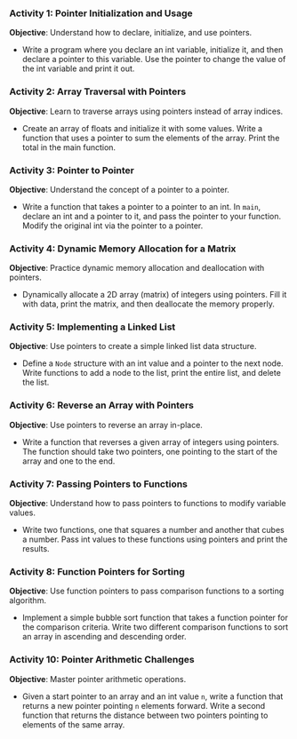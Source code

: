 ### Activity 1: Pointer Initialization and Usage
**Objective**: Understand how to declare, initialize, and use pointers.
- Write a program where you declare an int variable, initialize it, and then declare a pointer to this variable. Use the pointer to change the value of the int variable and print it out.

### Activity 2: Array Traversal with Pointers
**Objective**: Learn to traverse arrays using pointers instead of array indices.
- Create an array of floats and initialize it with some values. Write a function that uses a pointer to sum the elements of the array. Print the total in the main function.

### Activity 3: Pointer to Pointer
**Objective**: Understand the concept of a pointer to a pointer.
- Write a function that takes a pointer to a pointer to an int. In `main`, declare an int and a pointer to it, and pass the pointer to your function. Modify the original int via the pointer to a pointer.

### Activity 4: Dynamic Memory Allocation for a Matrix
**Objective**: Practice dynamic memory allocation and deallocation with pointers.
- Dynamically allocate a 2D array (matrix) of integers using pointers. Fill it with data, print the matrix, and then deallocate the memory properly.

### Activity 5: Implementing a Linked List
**Objective**: Use pointers to create a simple linked list data structure.
- Define a `Node` structure with an int value and a pointer to the next node. Write functions to add a node to the list, print the entire list, and delete the list.

### Activity 6: Reverse an Array with Pointers
**Objective**: Use pointers to reverse an array in-place.
- Write a function that reverses a given array of integers using pointers. The function should take two pointers, one pointing to the start of the array and one to the end.

### Activity 7: Passing Pointers to Functions
**Objective**: Understand how to pass pointers to functions to modify variable values.
- Write two functions, one that squares a number and another that cubes a number. Pass int values to these functions using pointers and print the results.

### Activity 8: Function Pointers for Sorting
**Objective**: Use function pointers to pass comparison functions to a sorting algorithm.
- Implement a simple bubble sort function that takes a function pointer for the comparison criteria. Write two different comparison functions to sort an array in ascending and descending order.

<!-- ### Activity 9: Smart Pointer Usage
**Objective**: Learn to use smart pointers to manage resources.
- Create a small program that uses `std::unique_ptr` to handle memory for an array. Implement a function that populates the array with data and another function that processes the data. -->

### Activity 10: Pointer Arithmetic Challenges
**Objective**: Master pointer arithmetic operations.
- Given a start pointer to an array and an int value `n`, write a function that returns a new pointer pointing `n` elements forward. Write a second function that returns the distance between two pointers pointing to elements of the same array.

